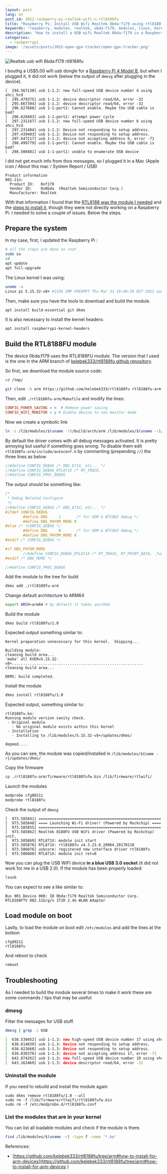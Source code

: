 ```yaml
---
layout: post
lang: en
post_id: 2022-rasbperry-pi-realtek-wifi-n-rtl8188fu
title: "Raspberry Pi: Install USB Wifi Realtek 0bda:f179 using rtl8188fu module"
keywords: "raspberry, modules, realtek, obda:f179, modules, linux, kernel, rtl8188fu"
description: "How to install a USB wifi Realtek 0bda:f179 in a Raspberry Pi 4 model B using the linux kernel module RTL8188FU"
categories:
  - rasbperrypi
image: '/assets/posts/2015-open-gpx-tracker/open-gpx-tracker.png'
---
```


![Realtek usb wifi 8bda:f179 rtl8188fu](/assets/posts/2022-rpi-usb-wifi/realtek-usb-wifi-0bda-f179-rtl8188fu.jpg)

I bouthg a US$5.00 wifi usb dongle for a [Raspberry Pi 4 Model B](https://www.raspberrypi.com/products/raspberry-pi-4-model-b/specifications/), but when I plugged it, it did not work (below the output of `dmesg` after plugging in the device). 

```
[  294.567130] usb 1-1.2: new full-speed USB device number 4 using xhci_hcd
[  295.479375] usb 1-1.2: device descriptor read/64, error -32
[  295.667394] usb 1-1.2: device descriptor read/64, error -32
[  296.627688] usb 1-1-port2: Cannot enable. Maybe the USB cable is bad?
[  296.628403] usb 1-1-port2: attempt power cycle
[  297.231167] usb 1-1.2: new full-speed USB device number 6 using xhci_hcd
[  297.231404] usb 1-1.2: Device not responding to setup address.
[  297.439403] usb 1-1.2: Device not responding to setup address.
[  297.647217] usb 1-1.2: device not accepting address 6, error -71
[  298.499779] usb 1-1-port2: Cannot enable. Maybe the USB cable is bad?
[  298.500481] usb 1-1-port2: unable to enumerate USB device
```

I did not get much info from thos messages, so I plugged it in a Mac (Apple icon / About this mac / System Report / USB)	
```
Product information 
802.11n:
  Product ID:	0xf179
  Vendor ID:	0x0bda  (Realtek Semiconductor Corp.)
  Manufacturer:	Realtek
```

With that information I found that the [RTL8188 was the module I needed](https://askubuntu.com/questions/1062402/cant-find-wifi-drivers-for-0bdaf179-realtek-semiconductor-corp) and the [steps to install it](https://github.com/kelebek333/rtl8188fu/tree/arm#how-to-install-for-arm-devices), though they were not directly working on a Raspberry Pi. I needed to solve a couple of issues. Below the steps.



## Prepare the system

In my case, first, I updated the Raspberry Pi :

```bash
# all the steps are done as root
sudo su  
cd
apt update
apt full-upgrade
```

The Linux kernel I was using:
```bash
uname -a
Linux pi 5.15.32-v8+ #1538 SMP PREEMPT Thu Mar 31 19:40:39 BST 2022 aarch64 GNU/Linux
```

Then, make sure you have the tools to download and build the module.

```bash
apt install build-essential git dkms
```
It is also necessary to install the kernel headers:

```
apt install raspberrypi-kernel-headers
```

## Build the RTL8188FU module

The device 0bda:f179 uses the RTL8188FU module. The version that I used is the one in the ARM branch of [kelebek333/rtl8188fu github repository](https://github.com/kelebek333/rtl8188fu/tree/arm#how-to-install-for-arm-devices).

So first, we download the module source code:

```bash
cd /tmp/

git clone -b arm https://github.com/kelebek333/rtl8188fu rtl8188fu-arm
```
Then, edit `./rtl8188fu-arm/Makefile` and modify the lines:

```Makefile
CONFIG_POWER_SAVING = n  # Remove power saving
CONFIG_WIFI_MONITOR = y # Enable device to use monitor mode 
```

Now we create a symbolic link 
```bash
ln -s /lib/modules/$(uname -r)/build/arch/arm /lib/modules/$(uname -r)/build/arch/armv7l
```

By default the driver comes with all debug messages activated. It is pretty annoying but useful if something goes wrong. To disable them edit `rtl8188fu-arm/include/autoconf.h` by commenting (prepending `//`) the three lines as below

```c
//#define CONFIG_DEBUG /* DBG_871X, etc... */ 
//#define CONFIG_DEBUG_RTL871X /* RT_TRACE,
//#define CONFIG_PROC_DEBUG
```
The output should be something like:

```c
/*
 * Debug Related Configure
 */
//#define CONFIG_DEBUG /* DBG_871X, etc... */ 
#ifdef CONFIG_DEBUG
        #define DBG     1       /* for ODM & BTCOEX debug */
        #define DBG_PHYDM_MORE 0
#else /* !CONFIG_DEBUG */
        #define DBG     0       /* for ODM & BTCOEX debug */
        #define DBG_PHYDM_MORE 0
#endif /* CONFIG_DEBUG */

#if DBG_PHYDM_MORE
        //#define CONFIG_DEBUG_RTL871X /* RT_TRACE, RT_PRINT_DATA, _func_enter_, _func_exit_ */
#endif /* DBG_MORE */

//#define CONFIG_PROC_DEBUG
```

Add the module to the tree for build
```bash
dkms add ./rtl8188fu-arm
```

Change default architecture to ARM64
```bash
export ARCH=arm64 # by default it takes aarch64
```

Build the module
```
dkms build rtl8188fu/1.0
```

Expected output something similar to:
```
Kernel preparation unnecessary for this kernel.  Skipping...

Building module:
cleaning build area...
'make' all KVER=5.15.32-v8+...........................................................
cleaning build area...

DKMS: build completed.
```

Install the module
```bash
dkms install rtl8188fu/1.0
```

Expected output, something similar to:
```
rtl8188fu.ko:
Running module version sanity check.
 - Original module
   - No original module exists within this kernel
 - Installation
   - Installing to /lib/modules/5.15.32-v8+/updates/dkms/

depmod....
```

As you can see, the module was copied/installed in `/lib/modules/${name -r}/updates/dkms/`

Copy the firmware
```bash
cp ./rtl8188fu-arm/firmware/rtl8188fufw.bin /lib/firmware/rtlwifi/
```

Launch the modules
```bash
modprobe cfg80211
modprobe rtl8188fu
```

Check the output of `dmesg`
```
[  973.585841] =======================================================
[  973.585848] ==== Launching Wi-Fi driver! (Powered by Rockchip) ====
[  973.585855] =======================================================
[  973.585862] Realtek 8188FU USB WiFi driver (Powered by Rockchip) init.
[  973.585869] RTL871X: module init start
[  973.585876] RTL871X: rtl8188fu v4.3.23.6_20964.20170110
[  973.586076] usbcore: registered new interface driver rtl8188fu
[  973.586088] RTL871X: module init ret=0
```

Now you can plug the USB WIFI device **in a blue USB 3.0 socket** (it did not work for me in a USB 2.0). If the module has been properly loaded:

```bash
lsusb
```

You can expect to see a like similar to:
```
Bus 001 Device 008: ID 0bda:f179 Realtek Semiconductor Corp. RTL8188FTV 802.11b/g/n 1T1R 2.4G WLAN Adapter
```

## Load module on boot

Lastly, to load the module on boot edit `/etc/modules` and add the lines at the bottom

```
cfg80211
rtl8188fu
```

And reboot to check
```bash
reboot
```


## Troubleshooting

As I needed to build the module several times to make it work these are some commands / tips that may be useful:


### dmesg 

Filter the messages for USB stuff.

```bash
dmesg | grep -i USB

[  638.530452] usb 1-1.3: new high-speed USB device number 17 using xhci_hcd
[  638.614839] usb 1-1.3: Device not responding to setup address.
[  638.822668] usb 1-1.3: Device not responding to setup address.
[  639.030376] usb 1-1.3: device not accepting address 17, error -71
[  642.874262] usb 1-1.3: new full-speed USB device number 19 using xhci_hcd
[  643.162469] usb 1-1.3: device descriptor read/64, error -32
```

### Uninstall the module

If you need to rebuild and install the module again

```
sudo dkms remove rtl8188fu/1.0 --all
sudo rm -f /lib/firmware/rtlwifi/rtl8188fufw.bin
sudo rm -f /etc/modprobe.d/rtl8188fu.conf
```

### List the modules that are in your kernel

You can list all loadable modules and check if the module is there.

```bash 
find /lib/modules/$(uname -r) -type f -name '*.ko' 
```



References: 
* [https://github.com/kelebek333/rtl8188fu/tree/arm#how-to-install-for-arm-devices](https://github.com/kelebek333/rtl8188fu/tree/arm#how-to-install-for-arm-devices
)

